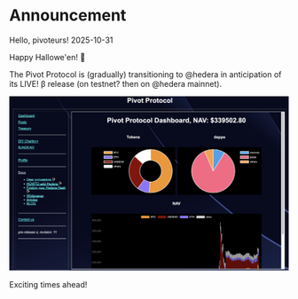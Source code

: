 # Announcement

Hello, pivoteurs! 2025-10-31

Happy Hallowe'en! 🎃

The Pivot Protocol is (gradually) transitioning to @hedera in anticipation of its LIVE! β release (on testnet? then on @hedera mainnet).

![Pivot Protocol](imgs/01-dash.png)

Exciting times ahead!

